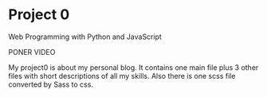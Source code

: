 # Project 0
Web Programming with Python and JavaScript

PONER VIDEO

My project0 is about my personal blog. It contains one main file plus 3 other files with short descriptions of all my skills. Also there is one scss file converted by Sass to css.

